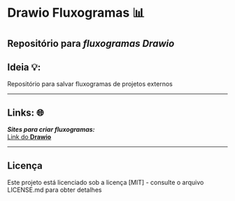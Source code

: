 # Drawio Fluxogramas 📊
## Repositório para ***fluxogramas Drawio***

## Ideia 💡:
Repositório para salvar fluxogramas de projetos externos

---
## Links: 🌐
***Sites para criar fluxogramas:***<br>
[<ins>Link do **Drawio**</ins>](https://app.diagrams.net/)

---
## Licença
Este projeto está licenciado sob a licença [MIT] - consulte o arquivo LICENSE.md para obter detalhes

